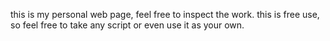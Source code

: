 this is my personal web page, feel free to inspect the work. this is free use, so feel free to take any script or even use it as your own.
